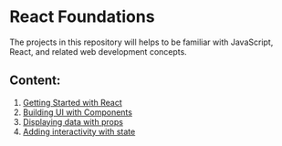 # React Foundations
The projects in this repository will helps to be familiar with JavaScript, React, and related web development concepts.

## Content:

1. [Getting Started with React](https://github.com/olumpeter/react-foundations/tree/main/001-getting-started-with-react/)
1. [Building UI with Components](https://github.com/olumpeter/react-foundations/tree/main/002-building-ui-with-components/)
1. [Displaying data with props](https://github.com/olumpeter/react-foundations/tree/main/003-displaying-data-with-props/)
1. [Adding interactivity with state](https://github.com/olumpeter/react-foundations/tree/main/004-adding-interactivity-with-state/)
